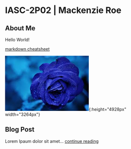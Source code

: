 # IASC-2P02 | Mackenzie Roe

## About Me

Hello World!

[markdown cheatsheet](https://guides.github.com/pdfs/markdown-cheatsheet-online.pdf)

![test image size](images/download.png){:height="4928px" width="3264px"} 

## Blog Post

Lorem Ipaum dolor sit amet... [continue reading](blog)
